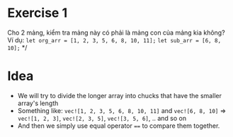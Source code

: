 # Exercise 1
Cho 2 mảng, kiểm tra mảng này có phải là mảng con của mảng kia không?
Ví dụ:
        `let org_arr = [1, 2, 3, 5, 6, 8, 10, 11];`
        `let sub_arr = [6, 8, 10];`
*/

# Idea
- We will try to divide the longer array into chucks that have the smaller array's length
- Something like: `vec![1, 2, 3, 5, 6, 8, 10, 11]` and `vec![6, 8, 10]` => `vec![1, 2, 3]`, `vec![2, 3, 5]`, `vec![3, 5, 6]`, .. and so on
- And then we simply use equal operator `==` to compare them together.